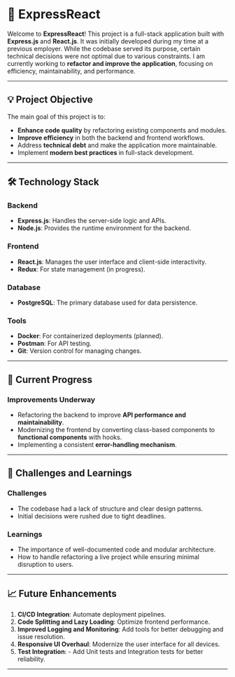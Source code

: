 # 🚀 ExpressReact

Welcome to **ExpressReact**! This project is a full-stack application built with **Express.js** and **React.js**. It was initially developed during my time at a previous employer. While the codebase served its purpose, certain technical decisions were not optimal due to various constraints. I am currently working to **refactor and improve the application**, focusing on efficiency, maintainability, and performance.

---

## 💡 Project Objective

The main goal of this project is to:
- **Enhance code quality** by refactoring existing components and modules.
- **Improve efficiency** in both the backend and frontend workflows.
- Address **technical debt** and make the application more maintainable.
- Implement **modern best practices** in full-stack development.

---

## 🛠️ Technology Stack

### Backend
- **Express.js**: Handles the server-side logic and APIs.
- **Node.js**: Provides the runtime environment for the backend.

### Frontend
- **React.js**: Manages the user interface and client-side interactivity.
- **Redux**: For state management (in progress).

### Database
- **PostgreSQL**: The primary database used for data persistence.

### Tools
- **Docker**: For containerized deployments (planned).
- **Postman**: For API testing.
- **Git**: Version control for managing changes.

---

## 🌟 Current Progress

### Improvements Underway
- Refactoring the backend to improve **API performance and maintainability**.
- Modernizing the frontend by converting class-based components to **functional components** with hooks.
- Implementing a consistent **error-handling mechanism**.

---

## 🤔 Challenges and Learnings

### Challenges
- The codebase had a lack of structure and clear design patterns.
- Initial decisions were rushed due to tight deadlines.

### Learnings
- The importance of well-documented code and modular architecture.
- How to handle refactoring a live project while ensuring minimal disruption to users.

---

## 📈 Future Enhancements

1. **CI/CD Integration**: Automate deployment pipelines.
2. **Code Splitting and Lazy Loading**: Optimize frontend performance.
3. **Improved Logging and Monitoring**: Add tools for better debugging and issue resolution.
4. **Responsive UI Overhaul**: Modernize the user interface for all devices.
5. **Test Integration**: - Add Unit tests and Integration tests for better reliability.

---

